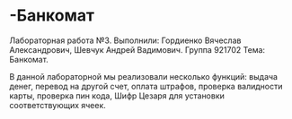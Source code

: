 # -Банкомат
Лабораторная работа №3. Выполнили: Гордиенко Вячеслав Александрович, Шевчук Андрей Вадимович. Группа 921702 Тема: Банкомат.

В данной лабораторной мы реализовали несколько функций: выдача денег, перевод на другой счет, оплата штрафов, проверка валидности карты, проверка пин кода, Шифр Цезаря для установки соответствующих ячеек. 
